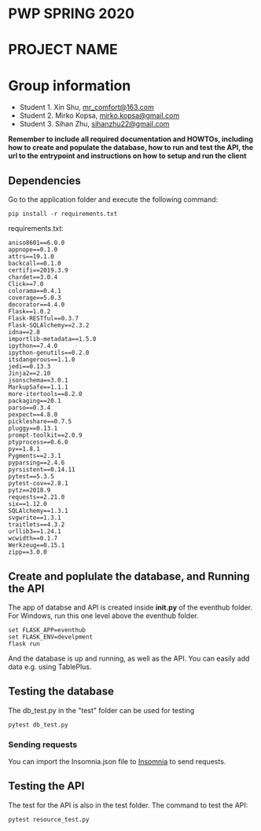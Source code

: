 # PWP SPRING 2020
# PROJECT NAME
# Group information
* Student 1. Xin Shu, mr_comfort@163.com
* Student 2. Mirko Kopsa, mirko.kopsa@gmail.com
* Student 3. Sihan Zhu, sihanzhu22@gmail.com

__Remember to include all required documentation and HOWTOs, including how to create and populate the database, how to run and test the API, the url to the entrypoint and instructions on how to setup and run the client__

## Dependencies

Go to the application folder and execute the following command:

```
pip install -r requirements.txt
```

requirements.txt:
```
aniso8601==6.0.0
appnope==0.1.0
attrs==19.1.0
backcall==0.1.0
certifi==2019.3.9
chardet==3.0.4
Click==7.0
colorama==0.4.1
coverage==5.0.3
decorator==4.4.0
Flask==1.0.2
Flask-RESTful==0.3.7
Flask-SQLAlchemy==2.3.2
idna==2.8
importlib-metadata==1.5.0
ipython==7.4.0
ipython-genutils==0.2.0
itsdangerous==1.1.0
jedi==0.13.3
Jinja2==2.10
jsonschema==3.0.1
MarkupSafe==1.1.1
more-itertools==8.2.0
packaging==20.1
parso==0.3.4
pexpect==4.8.0
pickleshare==0.7.5
pluggy==0.13.1
prompt-toolkit==2.0.9
ptyprocess==0.6.0
py==1.8.1
Pygments==2.3.1
pyparsing==2.4.6
pyrsistent==0.14.11
pytest==5.3.5
pytest-cov==2.8.1
pytz==2018.9
requests==2.21.0
six==1.12.0
SQLAlchemy==1.3.1
svgwrite==1.3.1
traitlets==4.3.2
urllib3==1.24.1
wcwidth==0.1.7
Werkzeug==0.15.1
zipp==3.0.0
```

## Create and poplulate the database, and Running the API
The app of databse and API is created inside __init.py__ of the eventhub folder.
For Windows, run this one level above the eventhub folder.
```
set FLASK_APP=eventhub
set FLASK_ENV=develpment
flask run
```
And the database is up and running, as well as the API. You can easily add data e.g. using TablePlus.

## Testing the database
The db_test.py in the "test" folder can be used for testing
```
pytest db_test.py
```

### Sending requests

You can import the Insomnia.json file to [Insomnia](https://insomnia.rest) to send requests.

## Testing the API
The test for the API is also in the test folder. 
The command to test the API:
```
pytest resource_test.py
```
